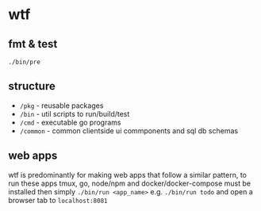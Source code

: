wtf
===

## fmt & test

```
./bin/pre
```

## structure

* `/pkg` - reusable packages
* `/bin` - util scripts to run/build/test
* `/cmd` - executable go programs
* `/common` - common clientside ui commponents and sql db schemas

## web apps

wtf is predominantly for making web apps that follow a similar pattern, to run these apps tmux, go, node/npm and docker/docker-compose must be installed then simply `./bin/run <app_name>` e.g. `./bin/run todo` and open a browser tab to `localhost:8081`